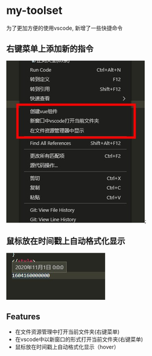 # my-toolset

为了更加方便的使用vscode, 新增了一些快捷命令

## 右键菜单上添加新的指令
!['新增右键菜单']('./../media/{E9588354-ECA7-4B94-A397-8A8735A0A36C}_20200807140139.jpg);

## 鼠标放在时间戳上自动格式化显示
!['hover']('./../media/{EA8CD14E-17B3-4284-A743-F458FFB5D470}_20200807140601.jpg)

## Features

- 在文件资源管理中打开当前文件夹(右键菜单)
- 在vscode中以新窗口的形式打开当前文件夹(右键菜单)
- 鼠标放在时间戳上自动格式化显示（hover）